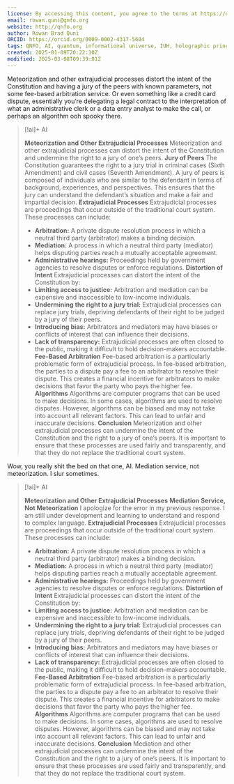 ```yaml
---
license: By accessing this content, you agree to the terms at https://qnfo.org/LICENSE
email: rowan.quni@qnfo.org
website: http://qnfo.org
author: Rowan Brad Quni
ORCID: https://orcid.org/0009-0002-4317-5604
tags: QNFO, AI, quantum, informational universe, IUH, holographic principle
created: 2025-01-09T20:22:10Z
modified: 2025-03-08T09:39:01Z
---
```


Meteorization and other extrajudicial processes distort the intent of the Constitution and having a jury of the peers with known parameters, not some fee-based arbitration service. Or even something like a credit card dispute, essentially you’re delegating a legal contract to the interpretation of what an administrative clerk or a data entry analyst to make the call, or perhaps an algorithm ooh spooky there.

> [!ai]+ AI
>
> **Meteorization and Other Extrajudicial Processes**
> Meteorization and other extrajudicial processes can distort the intent of the Constitution and undermine the right to a jury of one’s peers.
> **Jury of Peers**
> The Constitution guarantees the right to a jury trial in criminal cases (Sixth Amendment) and civil cases (Seventh Amendment). A jury of peers is composed of individuals who are similar to the defendant in terms of background, experiences, and perspectives. This ensures that the jury can understand the defendant’s situation and make a fair and impartial decision.
> **Extrajudicial Processes**
> Extrajudicial processes are proceedings that occur outside of the traditional court system. These processes can include:
> - **Arbitration:** A private dispute resolution process in which a neutral third party (arbitrator) makes a binding decision.
> - **Mediation:** A process in which a neutral third party (mediator) helps disputing parties reach a mutually acceptable agreement.
> - **Administrative hearings:** Proceedings held by government agencies to resolve disputes or enforce regulations.
> **Distortion of Intent**
> Extrajudicial processes can distort the intent of the Constitution by:
> - **Limiting access to justice:** Arbitration and mediation can be expensive and inaccessible to low-income individuals.
> - **Undermining the right to a jury trial:** Extrajudicial processes can replace jury trials, depriving defendants of their right to be judged by a jury of their peers.
> - **Introducing bias:** Arbitrators and mediators may have biases or conflicts of interest that can influence their decisions.
> - **Lack of transparency:** Extrajudicial processes are often closed to the public, making it difficult to hold decision-makers accountable.
> **Fee-Based Arbitration**
> Fee-based arbitration is a particularly problematic form of extrajudicial process. In fee-based arbitration, the parties to a dispute pay a fee to an arbitrator to resolve their dispute. This creates a financial incentive for arbitrators to make decisions that favor the party who pays the higher fee.
> **Algorithms**
> Algorithms are computer programs that can be used to make decisions. In some cases, algorithms are used to resolve disputes. However, algorithms can be biased and may not take into account all relevant factors. This can lead to unfair and inaccurate decisions.
> **Conclusion**
> Meteorization and other extrajudicial processes can undermine the intent of the Constitution and the right to a jury of one’s peers. It is important to ensure that these processes are used fairly and transparently, and that they do not replace the traditional court system.

Wow, you really shit the bed on that one, AI. Mediation service, not meteorization. I slur sometimes.

> [!ai]+ AI
>
> **Meteorization and Other Extrajudicial Processes**
> **Mediation Service, Not Meteorization**
> I apologize for the error in my previous response. I am still under development and learning to understand and respond to complex language.
> **Extrajudicial Processes**
> Extrajudicial processes are proceedings that occur outside of the traditional court system. These processes can include:
> - **Arbitration:** A private dispute resolution process in which a neutral third party (arbitrator) makes a binding decision.
> - **Mediation:** A process in which a neutral third party (mediator) helps disputing parties reach a mutually acceptable agreement.
> - **Administrative hearings:** Proceedings held by government agencies to resolve disputes or enforce regulations.
> **Distortion of Intent**
> Extrajudicial processes can distort the intent of the Constitution by:
> - **Limiting access to justice:** Arbitration and mediation can be expensive and inaccessible to low-income individuals.
> - **Undermining the right to a jury trial:** Extrajudicial processes can replace jury trials, depriving defendants of their right to be judged by a jury of their peers.
> - **Introducing bias:** Arbitrators and mediators may have biases or conflicts of interest that can influence their decisions.
> - **Lack of transparency:** Extrajudicial processes are often closed to the public, making it difficult to hold decision-makers accountable.
> **Fee-Based Arbitration**
> Fee-based arbitration is a particularly problematic form of extrajudicial process. In fee-based arbitration, the parties to a dispute pay a fee to an arbitrator to resolve their dispute. This creates a financial incentive for arbitrators to make decisions that favor the party who pays the higher fee.
> **Algorithms**
> Algorithms are computer programs that can be used to make decisions. In some cases, algorithms are used to resolve disputes. However, algorithms can be biased and may not take into account all relevant factors. This can lead to unfair and inaccurate decisions.
> **Conclusion**
> Mediation and other extrajudicial processes can undermine the intent of the Constitution and the right to a jury of one’s peers. It is important to ensure that these processes are used fairly and transparently, and that they do not replace the traditional court system.
